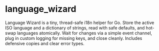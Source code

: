 # language_wizard
Language Wizard is a tiny, thread-safe i18n helper for Go. Store the active ISO language and a dictionary of strings, read with safe defaults, and hot-swap languages atomically. Wait for changes via a simple event channel, plug in custom logging for missing keys, and close cleanly.  Includes defensive copies and clear error types.
